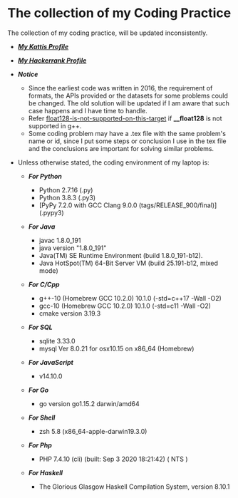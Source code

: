 # The collection of my Coding Practice

The collection of my coding practice, will be updated inconsistently.

* [***My Kattis Profile***](https://open.kattis.com/users/haohushen)
* [***My Hackerrank Profile***](https://www.hackerrank.com/Harrison_Shen)

* ***Notice*** 
	*	Since the earliest code was written in 2016, the requirement of formats, the APIs provided or the datasets for some problems could be changed. The old solution will be updated if I am aware that such case happens and I have time to handle.
	* 	Refer [float128-is-not-supported-on-this-target](https://stackoverflow.com/questions/43316533/float128-is-not-supported-on-this-target) if **__float128** is not supported in g++. 
  * Some coding problem may have a .tex file with the same problem's name or id, since I put some steps or conclusion I use in the tex file and the conclusions are important for solving similar problems.

* Unless otherwise stated, the coding environment of my laptop is:

	* ***For Python***
   		* Python 2.7.16 (.py)
		* Python 3.8.3 (.py3)
        * [PyPy 7.2.0 with GCC Clang 9.0.0 (tags/RELEASE_900/final)] (.pypy3)

	* ***For Java***
		* javac 1.8.0_191
		* java version "1.8.0_191"
		* Java(TM) SE Runtime Environment (build 1.8.0_191-b12).
		* Java HotSpot(TM) 64-Bit Server VM (build 25.191-b12, mixed mode)

	* ***For C/Cpp***
		* g++-10 (Homebrew GCC 10.2.0) 10.1.0 (-std=c++17 -Wall -O2)
		* gcc-10 (Homebrew GCC 10.2.0) 10.1.0 (-std=c11 -Wall -O2)
      * cmake version 3.19.3

    * ***For SQL***
        * sqlite 3.33.0
        * mysql  Ver 8.0.21 for osx10.15 on x86_64 (Homebrew)

    * ***For JavaScript***
        * v14.10.0

    * ***For Go***
        * go version go1.15.2 darwin/amd64

    * ***For Shell***
        * zsh 5.8 (x86_64-apple-darwin19.3.0)

    * ***For Php***
        * PHP 7.4.10 (cli) (built: Sep  3 2020 18:21:42) ( NTS )

    *  ***For Haskell***
        * The Glorious Glasgow Haskell Compilation System, version 8.10.1
